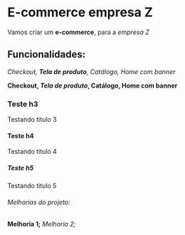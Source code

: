 # E-commerce empresa Z

Vamos criar um **e-commerce**, para a *empresa Z*

## Funcionalidades:

_Checkout, **Tela de produto**, Catálogo, Home com banner_  

**Checkout, _Tela de produto_, Catálogo, Home com banner**  

### Teste h3

Testando titulo 3

#### Teste h4

Testando titulo 4

##### Teste h5

Testando titulo 5

###### Melhorias do projeto:

__Melhoria 1;__ _Melhoria 2;_